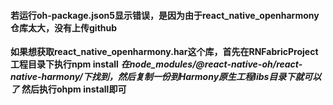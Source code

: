 #### 若运行oh-package.json5显示错误，是因为由于react_native_openharmony仓库太大，没有上传github

**如果想获取react_native_openharmony.har这个库，首先在RNFabricProject工程目录下执行npm install**
***在node_modules/@react-native-oh/react-native-harmony/下找到，然后复制一份到Harmony原生工程libs目录下就可以了***
**然后执行ohpm install即可**
